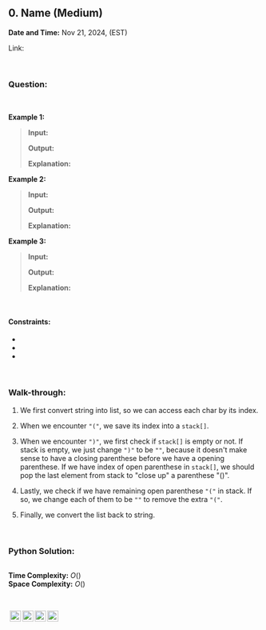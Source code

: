 ## 0. Name (Medium)
**Date and Time:** Nov 21, 2024,  (EST)

Link: 

<br>

### Question:


<br>

**Example 1:**
> **Input:**
> 
> **Output:**
>
> **Explanation:**

**Example 2:**
> **Input:**
> 
> **Output:**
>
> **Explanation:**

**Example 3:**
> **Input:**
> 
> **Output:**
>
> **Explanation:**

<br>

#### Constraints:
* 

* 

* 

<br>

### Walk-through: 
1. We first convert string into list, so we can access each char by its index.

2. When we encounter `"("`, we save its index into a `stack[]`.

3. When we encounter `")"`, we first check if `stack[]` is empty or not. If stack is empty, we just change `")"` to be `""`, because it doesn't make sense to have a closing parenthese before we have a opening parenthese. If we have index of open parenthese in `stack[]`, we should pop the last element from stack to "close up" a parenthese "()".

4. Lastly, we check if we have remaining open parenthese `"("` in stack. If so, we change each of them to be `""` to remove the extra `"("`.

5. Finally, we convert the list back to string.

<br>

### Python Solution:
```python

```
**Time Complexity:** $O()$ <br>
**Space Complexity:** $O()$

<br>

<img style="height:22px!important;margin-left:3px;vertical-align:text-bottom;" src="https://mirrors.creativecommons.org/presskit/icons/cc.svg?ref=chooser-v1" alt="CC BY-NC-SA" title="CC BY-NC-SA"><img style="height:22px!important;margin-left:3px;vertical-align:text-bottom;" src="https://mirrors.creativecommons.org/presskit/icons/by.svg?ref=chooser-v1" alt="BY: credit must be given to the creator" title="BY: credit must be given to the creator"><img style="height:22px!important;margin-left:3px;vertical-align:text-bottom;" src="https://mirrors.creativecommons.org/presskit/icons/nc.svg?ref=chooser-v1" alt="NC: Only noncommercial uses of the work are permitted" title="NC: Only noncommercial uses of the work are permitted"><img style="height:22px!important;margin-left:3px;vertical-align:text-bottom;" src="https://mirrors.creativecommons.org/presskit/icons/sa.svg?ref=chooser-v1" alt="SA: Adaptations must be shared under the same terms" title="SA: Adaptations must be shared under the same terms">